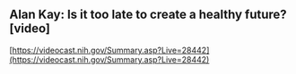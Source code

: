 ## Alan Kay: Is it too late to create a healthy future? [video]
  
  [https://videocast.nih.gov/Summary.asp?Live=28442](https://videocast.nih.gov/Summary.asp?Live=28442)